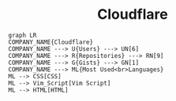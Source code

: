 <h1 align="center">Cloudflare</h1>

```mermaid
graph LR
COMPANY_NAME{Cloudflare}
COMPANY_NAME ---> U{Users} ---> UN[6]
COMPANY_NAME ---> R{Repositories} ---> RN[9]
COMPANY_NAME ---> G{Gists} ---> GN[1]
COMPANY_NAME ---> ML{Most Used<br>Languages}
ML --> CSS[CSS]
ML --> Vim_Script[Vim Script]
ML --> HTML[HTML]
```
